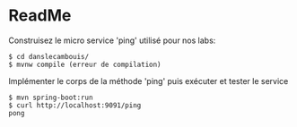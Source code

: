 ReadMe
====

Construisez le micro service 'ping' utilisé pour nos labs:

    $ cd danslecambouis/
    $ mvnw compile (erreur de compilation)

Implémenter le corps de la méthode 'ping' puis exécuter et tester le service

    $ mvn spring-boot:run
    $ curl http://localhost:9091/ping
    pong
